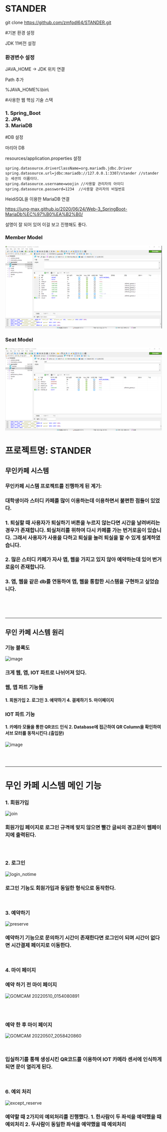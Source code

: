 # STANDER

git clone https://github.com/zmfpdl64/STANDER.git

#기본 환경 설정

JDK 11버전 설정

<h3>환경변수 설정</h3>

JAVA_HOME -> JDK 위치 연결

Path 추가

%JAVA_HOME%\bin\

#사용한 웹 핵심 기술 스택

<h3>
1. Spring_Boot<br>
2. JPA<br>
3. MariaDB<br>

</h3>

#DB 설정

마리아 DB

resources/application.properties 설정

    spring.datasource.driverClassName=org.mariadb.jdbc.Driver
    spring.datasource.url=jdbc:mariadb://127.0.0.1:3307/stander //stander는 세션의 이름이다.
    spring.datasource.username=woojin //사용할 관리자의 아이디
    spring.datasource.password=1234  //사용할 관리자의 비밀번호 

HeidiSQL을 이용한 MariaDB 연결

https://jung-max.github.io/2020/06/24/Web-3_SpringBoot-MariaDb%EC%97%B0%EA%B2%B0/

설명이 잘 되어 있어 이걸 보고 진행해도 좋다.
<h3>Member Model</h3>

![img_1.png](img_1.png)

<h3>Seat Model</h3>

![img_2.png](img_2.png)

<h1>프로젝트명: STANDER </h1>

<h2> 무인카페 시스템</h2>
<h3>무인카페 시스템 프로젝트를 진행하게 된 계기:</h3>
<h3>대학생이라 스터디 카페를 많이 이용하는데 이용하면서 불편한 점들이 있었다.</h3>
<h3>1. 퇴실할 때 사용자가 퇴실하기 버튼을 누르지 않는다면 시간을 날려버리는 경우가 존재합니다.
퇴실처리를 위하여 다시 카페를 가는 번거로움이 있습니다. 그래서 사용자가 사용을 다하고 퇴실을 눌러 퇴실을 할 수 있게 설계하였습니다.</h3>
<h3>2. 많은 스터디 카페가 자사 앱, 웹을 가지고 있지 않아 예약하는데 있어 번거로움이 존재합니다. </h3>
<h3>3. 앱, 웹을 같은 db를 연동하여 앱, 웹을 통합한 시스템을 구현하고 싶었습니다.</h3>
<br><br><br>
<hr>
<h2>무인 카페 시스템 원리</h2>

<h3>기능 블록도</h3>

![image](https://user-images.githubusercontent.com/69797420/170821938-52fd04aa-b46b-43bb-bd98-d792a5be91e8.png)

<h3>크게 웹, 앱, IOT 파트로 나뉘어져 있다.</h3>
<h3>웹, 앱 파트 기능들</h3>
<h4>
1. 회원가입
2. 로그인
3. 예약하기
4. 결제하기
5. 마이페이지</h4>

<h3>IOT 파트 기능</h3>
<h4>
1. 카메라 모듈을 통한 QR코드 인식
2. Database에 접근하여 QR Column을 확인하여 서브 모터를 동작시킨다.(출입문)
</h4>

![image](https://user-images.githubusercontent.com/69797420/170821953-00fb6f58-c560-4559-ab70-2354c46ab1e8.png)

<br><br>
<hr>

<h1> 무인 카페 시스템 메인 기능</h1>

<h3>1. 회원가입</h3>

![join](https://user-images.githubusercontent.com/69797420/170821105-ac4451cd-bbc1-42ca-a916-48cc8a11fc67.gif)

<h3>회원가입 페이지로 로그인 규격에 맞지 않으면 빨간 글씨의 경고문이 웹페이지에 출력된다.<h3>
<br>
<h3>2. 로그인</h3>

![login_notime](https://user-images.githubusercontent.com/69797420/170821109-4c2132aa-c9da-4800-842c-78a116d5306e.gif)

<h3>로그인 기능도 회원가입과 동일한 형식으로 동작한다.</h3>
<br>
<h3>3. 예약하기</h3>

![preserve](https://user-images.githubusercontent.com/69797420/170821111-60f42a37-bc4b-45e1-b04c-514631de6b8f.gif)

<h3>예약하기 기능으로 문의하기 시간이 존재한다면 로그인이 되며 시간이 없다면 시간결제 페이지로 이동한다.</h3>
<br>
<h3>4. 마이 페이지</h3>

<h3>예약 하기 전 마이 페이지</h3>
    
    
![GOMCAM 20220510_0154080891](https://user-images.githubusercontent.com/69797420/170823306-47ce36ac-7f7d-49ff-ad16-0e9c3c0dcac8.png)
    
    
<br><br>

<h3>예약 한 후 마이 페이지</h3>
    
    
![GOMCAM 20220507_2058420860](https://user-images.githubusercontent.com/69797420/170823324-a0336188-24d5-4ef9-a16c-9d0fa625ff22.png)

    
<br>
<h3>입실하기를 통해 생성시킨 QR코드를 이용하여 IOT 카메라 센서에 인식하게 되면 문이 열리게 된다.</h3>
<br>
<h3>6. 예외 처리</h3>

![except_reserve](https://user-images.githubusercontent.com/69797420/170821103-3b416e1c-265d-425d-af32-cf8c566bbe96.gif)

<h3>예약할 때 2가지의 예외처리를 진행했다.
1. 한사람이 두 좌석을 예약했을 때 예외처리
2. 두사람이 동일한 좌석을 예약했을 때 예외처리</h3>
<br>






